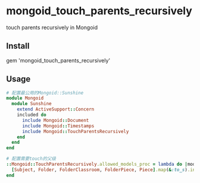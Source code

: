 mongoid_touch_parents_recursively
=================================

touch parents recursively in Mongoid

Install
--------------------------------
gem 'mongoid_touch_parents_recursively'

Usage
--------------------------------

```ruby
# 配置最公用的Mongoid::Sunshine
module Mongoid
  module Sunshine
    extend ActiveSupport::Concern
    included do
      include Mongoid::Document
      include Mongoid::Timestamps
      include Mongoid::TouchParentsRecursively
    end
  end
end

# 配置需要touch的父级
::Mongoid::TouchParentsRecursively.allowed_models_proc = lambda do |model_name|
  [Subject, Folder, FolderClassroom, FolderPiece, Piece].map(&:to_s).include? model_name
end

```
